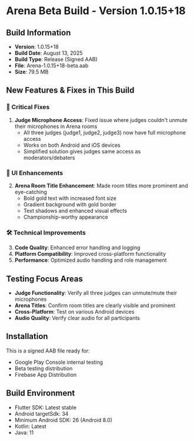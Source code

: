 # Arena Beta Build - Version 1.0.15+18

## Build Information
- **Version**: 1.0.15+18
- **Build Date**: August 13, 2025
- **Build Type**: Release (Signed AAB)
- **File**: Arena-1.0.15+18-beta.aab
- **Size**: 79.5 MB

## New Features & Fixes in This Build

### 🎯 Critical Fixes
1. **Judge Microphone Access**: Fixed issue where judges couldn't unmute their microphones in Arena rooms
   - All three judges (judge1, judge2, judge3) now have full microphone access
   - Works on both Android and iOS devices
   - Simplified solution gives judges same access as moderators/debaters

### 🎨 UI Enhancements
2. **Arena Room Title Enhancement**: Made room titles more prominent and eye-catching
   - Bold gold text with increased font size
   - Gradient background with gold border
   - Text shadows and enhanced visual effects
   - Championship-worthy appearance

### 🛠️ Technical Improvements
3. **Code Quality**: Enhanced error handling and logging
4. **Platform Compatibility**: Improved cross-platform functionality
5. **Performance**: Optimized audio handling and role management

## Testing Focus Areas
- **Judge Functionality**: Verify all three judges can unmute/mute their microphones
- **Arena Titles**: Confirm room titles are clearly visible and prominent
- **Cross-Platform**: Test on various Android devices
- **Audio Quality**: Verify clear audio for all participants

## Installation
This is a signed AAB file ready for:
- Google Play Console internal testing
- Beta testing distribution
- Firebase App Distribution

## Build Environment
- Flutter SDK: Latest stable
- Android targetSdk: 34
- Minimum Android SDK: 26 (Android 8.0)
- Kotlin: Latest
- Java: 11